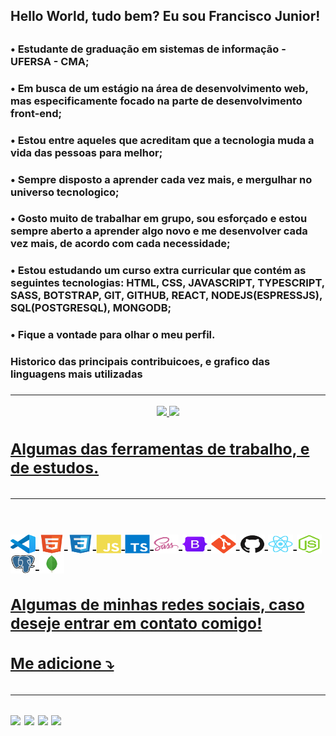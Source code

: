 <h2> Hello World, tudo bem? Eu sou Francisco Junior! <h2/>

<h3> • Estudante de graduação em sistemas de informação - UFERSA - CMA; <h3/>

<h3> • Em busca de um estágio na área de desenvolvimento web, mas especificamente focado na parte de desenvolvimento front-end; <h3/>

<h3> • Estou entre aqueles que acreditam que a tecnologia muda a vida das pessoas para melhor; <h3/>

<h3> • Sempre disposto a aprender cada vez mais, e mergulhar no universo tecnologico; <h3/>

<h3> • Gosto muito de trabalhar em grupo, sou esforçado e estou sempre aberto a aprender algo novo e me desenvolver cada vez mais, de acordo com cada necessidade; <h3/>

<h3> • Estou estudando um curso extra curricular que contém as seguintes tecnologias: HTML, CSS, JAVASCRIPT, TYPESCRIPT, SASS, BOTSTRAP, GIT, GITHUB, REACT, NODEJS(ESPRESSJS), SQL(POSTGRESQL), MONGODB; <h3/>

<h3> • Fique a vontade para olhar o meu perfil. <h3/>

<h3> Historico das principais contribuicoes, e grafico das linguagens mais utilizadas <h3/>
<hr/>
<div align="center">
  <a href="https://github.com/FranciiscoJunior">
  <img height="180em" src="https://github-readme-stats.vercel.app/api?username=FranciiscoJunior&show_icons=true&theme=nightowl&include_all_commits=true&count_private=true"/>
  <img height="180em" src="https://github-readme-stats.vercel.app/api/top-langs/?username=FranciiscoJunior&layout=compact&langs_count=7&theme=nightowl"/>  
</div>

<h2> Algumas das ferramentas de trabalho, e de estudos. <h2/>
<hr/>
<div style="display: inline_block"><br>
<img align="center" alt="junior-VSCODE" height="30" width="40" src="https://raw.githubusercontent.com/devicons/devicon/master/icons/vscode/vscode-original.svg">

  <img align="center" alt="junior-HTML" height="30" width="40" src="https://raw.githubusercontent.com/devicons/devicon/master/icons/html5/html5-original.svg">

  <img align="center" alt="junior-CSS" height="30" width="40" src="https://raw.githubusercontent.com/devicons/devicon/master/icons/css3/css3-original.svg">

  <img align="center" alt="junior-Js" height="30" width="40" src="https://raw.githubusercontent.com/devicons/devicon/master/icons/javascript/javascript-plain.svg">

  <img align="center" alt="junior-TYPESCRIPT" height="30" width="40" src="https://raw.githubusercontent.com/devicons/devicon/master/icons/typescript/typescript-original.svg">

  <img align="center" alt="junior-SASS" height="30" width="40" src="https://raw.githubusercontent.com/devicons/devicon/master/icons/sass/sass-original.svg">

  <img align="center" alt="junior-BOTSTRAP" height="30" width="40" src="https://raw.githubusercontent.com/devicons/devicon/master/icons/bootstrap/bootstrap-original.svg">

  <img align="center" alt="junior-GIT" height="30" width="40" src="https://raw.githubusercontent.com/devicons/devicon/master/icons/git/git-original.svg">

  <img align="center" alt="junior-GITHUB" height="30" width="40" src="https://raw.githubusercontent.com/devicons/devicon/master/icons/github/github-original.svg">

  <img align="center" alt="junior-React" height="30" width="40" src="https://raw.githubusercontent.com/devicons/devicon/master/icons/react/react-original.svg">

  <img align="center" alt="junior-ESPRESSJS" height="30" width="40" src="https://raw.githubusercontent.com/devicons/devicon/master/icons/nodejs/nodejs-original.svg">

  <img align="center" alt="junior-POSTEGRESQL" height="30" width="40" src="https://raw.githubusercontent.com/devicons/devicon/master/icons/postgresql/postgresql-original.svg">

<img align="center" alt="junior-MONGODB" height="30" width="40" src="https://raw.githubusercontent.com/devicons/devicon/master/icons/mongodb/mongodb-original.svg">
</div>

<h2> Algumas de minhas redes sociais, caso deseje entrar em contato comigo! <h2/>
<h2> Me adicione ⤵️<h2/>
<hr/>
<div> 
  <a href="https://www.instagram.com/junior_assis07/" target="_blank"><img src="https://img.shields.io/badge/-Instagram-%23E4405F?style=for-the-badge&logo=instagram&logoColor=white" target="_blank"></a>
  <a href = "mailto:franciscoamj1001@gmail.com@gmail.com"><img src="https://img.shields.io/badge/-Gmail-%23333?style=for-the-badge&logo=gmail&logoColor=white" target="_blank"></a>
  <a href="https://www.linkedin.com/in/francisco-junior-348a14209/" target="_blank"><img src="https://img.shields.io/badge/-LinkedIn-%230077B5?style=for-the-badge&logo=linkedin&logoColor=white" target="_blank"></a>
  <a href="https://www.youtube.com/@Junior_assis07" target="blank"><img src=" https://img.shields.io/badge/YouTube-FF0000?style=for-the-badge&logo=youtube&logoColor=white" target="blank"></a>
</div>